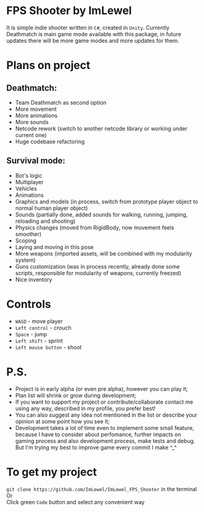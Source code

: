# FPS Shooter by ImLewel
It is simple indie shooter written in ```C#```, created in ```Unity```. Currently Deathmatch is main game mode available with this package, in future updates there will be more game modes and more updates for them.
# Plans on project
## Deathmatch:
* Team Deathmatch as second option
* More movement
* More animations
* More sounds
* Netcode rework (switch to another netcode library or working under current one)
* Huge codebase refactoring

## Survival mode:
* Bot's logic
* Multiplayer
* Vehicles
* Animations
* Graphics and models (in process, switch from prototype player object to normal human player object)
* Sounds (partially done, added sounds for walking, running, jumping, reloading and shooting)
* Physics changes (moved from RigidBody, now movement feels smoother)
* Scoping
* Laying and moving in this pose
* More weapons (imported assets, will be combined with my modularity system)
* Guns customization (was in process recently, already done some scripts, responsible for modularity of weapons, currently freezed)
* Nice inventory

# Controls
* ```WASD``` - move player
* ```Left control``` - crouch
* ```Space``` - jump
* ```Left shift``` - sprint
* ```Left mouse button``` - shoot

# P.S.
* Project is in early alpha (or even pre alpha), however you can play it; 
* Plan list will shrink or grow during development;
* If you want to support my project or contribute/collaborate contact me using any way, described in my profile, you prefer best!
* You can also suggest any idea not mentioned in the list or describe your opinion at some point how you see it;
* Development takes a lot of time even to implement some small feature, because I have to consider about perfomance, further impacts on gaming process and also development process, make tests and debug. But I'm trying my best to improve game every commit I make ^_^

# To get my project
```git clone https://github.com/ImLewel/ImLewel_FPS_Shooter``` in the terminal<br>
Or<br>
Click green ```Code``` button and select any convenient way
